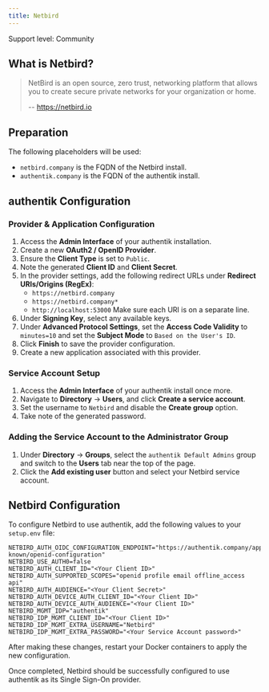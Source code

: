 ```yaml
---
title: Netbird
---
```


<span class="badge badge--secondary">Support level: Community</span>

## What is Netbird?

> NetBird is an open source, zero trust, networking platform that allows you to create secure private networks for your organization or home.
>
> -- https://netbird.io

## Preparation

The following placeholders will be used:
- `netbird.company` is the FQDN of the Netbird install.
- `authentik.company` is the FQDN of the authentik install.

## authentik Configuration

### Provider & Application Configuration

1. Access the **Admin Interface** of your authentik installation.
2. Create a new **OAuth2 / OpenID Provider**.
3. Ensure the **Client Type** is set to `Public`.
4. Note the generated **Client ID** and **Client Secret**.
5. In the provider settings, add the following redirect URLs under **Redirect URIs/Origins (RegEx)**:
   - `https://netbird.company`
   - `https://netbird.company*`
   - `http://localhost:53000`
   Make sure each URI is on a separate line.
6. Under **Signing Key**, select any available keys.
7. Under **Advanced Protocol Settings**, set the **Access Code Validity** to `minutes=10` and set the **Subject Mode** to `Based on the User's ID`.
8. Click **Finish** to save the provider configuration.
9. Create a new application associated with this provider.

### Service Account Setup

1. Access the **Admin Interface** of your authentik install once more.
2. Navigate to **Directory** -> **Users**, and click **Create a service account**.
3. Set the username to `Netbird` and disable the **Create group** option.
4. Take note of the generated password.

### Adding the Service Account to the Administrator Group

1. Under **Directory** -> **Groups**, select the `authentik Default Admins` group and switch to the **Users** tab near the top of the page.
2. Click the **Add existing user** button and select your Netbird service account.

## Netbird Configuration

To configure Netbird to use authentik, add the following values to your `setup.env` file:

```
NETBIRD_AUTH_OIDC_CONFIGURATION_ENDPOINT="https://authentik.company/application/o/netbird/.well-known/openid-configuration"
NETBIRD_USE_AUTH0=false
NETBIRD_AUTH_CLIENT_ID="<Your Client ID>"
NETBIRD_AUTH_SUPPORTED_SCOPES="openid profile email offline_access api"
NETBIRD_AUTH_AUDIENCE="<Your Client Secret>"
NETBIRD_AUTH_DEVICE_AUTH_CLIENT_ID="<Your Client ID>"
NETBIRD_AUTH_DEVICE_AUTH_AUDIENCE="<Your Client ID>"
NETBIRD_MGMT_IDP="authentik"
NETBIRD_IDP_MGMT_CLIENT_ID="<Your Client ID>"
NETBIRD_IDP_MGMT_EXTRA_USERNAME="Netbird"
NETBIRD_IDP_MGMT_EXTRA_PASSWORD="<Your Service Account password>"
```

After making these changes, restart your Docker containers to apply the new configuration.

Once completed, Netbird should be successfully configured to use authentik as its Single Sign-On provider.
